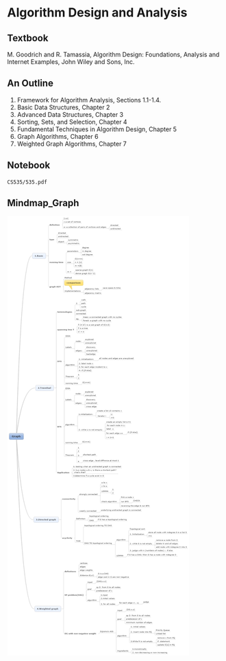 # Algorithm Design and Analysis



## Textbook

M. Goodrich and R. Tamassia, Algorithm Design: Foundations, Analysis and Internet Examples, John Wiley and Sons, Inc.



## An Outline

1. Framework for Algorithm Analysis, Sections 1.1-1.4.
2. Basic Data Structures, Chapter 2
3. Advanced Data Structures, Chapter 3
4. Sorting, Sets, and Selection, Chapter 4
5. Fundamental Techniques in Algorithm Design, Chapter 5
6. Graph Algorithms, Chapter 6
7. Weighted Graph Algorithms, Chapter 7



## Notebook

``` pdf
CS535/535.pdf
```

## Mindmap_Graph

![graph](Graph/mapContentImagemap_Details.jpg) 